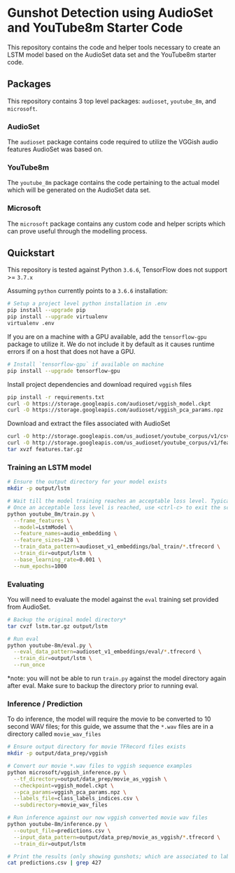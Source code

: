# Gunshot Detection using AudioSet and YouTube8m Starter Code

This repository contains the code and helper tools necessary to create an LSTM model based on the
AudioSet data set and the YouTube8m starter code.

## Packages

This repository contains 3 top level packages: `audioset`, `youtube_8m`, and `microsoft`.

### AudioSet

The `audioset` package contains code required to utilize the VGGish audio features AudioSet was based
on.

### YouTube8m

The `youtube_8m` package contains the code pertaining to the actual model which will be generated
on the AudioSet data set.

### Microsoft

The `microsoft` package contains any custom code and helper scripts which can prove useful through
the modelling process.

## Quickstart

This repository is tested against Python `3.6.6`, TensorFlow does not support >= `3.7.x`

Assuming `python` currently points to a `3.6.6` installation:

```bash
# Setup a project level python installation in .env
pip install --upgrade pip
pip install --upgrade virtualenv
virtualenv .env
```

If you are on a machine with a GPU available, add the `tensorflow-gpu` package to utilize it.
We do not include it by default as it causes runtime errors if on a host that does not have a GPU.

```bash
# Install `tensorflow-gpu` if available on machine
pip install --upgrade tensorflow-gpu
```

Install project dependencies and download required `vggish` files

```bash
pip install -r requirements.txt
curl -O https://storage.googleapis.com/audioset/vggish_model.ckpt
curl -O https://storage.googleapis.com/audioset/vggish_pca_params.npz
```

Download and extract the files associated with AudioSet

```bash
curl -O http://storage.googleapis.com/us_audioset/youtube_corpus/v1/csv/class_labels_indices.csv
curl -O http://storage.googleapis.com/us_audioset/youtube_corpus/v1/features/features.tar.gz
tar xvzf features.tar.gz
```

### Training an LSTM model

```sh
# Ensure the output directory for your model exists
mkdir -p output/lstm

# Wait till the model training reaches an acceptable loss level. Typically you want to train till 0.01.
# Once an acceptable loss level is reached, use <ctrl-c> to exit the script.
python youtube_8m/train.py \
  --frame_features \
  --model=LstmModel \
  --feature_names=audio_embedding \
  --feature_sizes=128 \
  --train_data_pattern=audioset_v1_embeddings/bal_train/*.tfrecord \
  --train_dir=output/lstm \
  --base_learning_rate=0.001 \
  --num_epochs=1000
```

### Evaluating

You will need to evaluate the model against the `eval` training set provided from AudioSet.

```sh
# Backup the original model directory*
tar cvzf lstm.tar.gz output/lstm

# Run eval
python youtube-8m/eval.py \
  --eval_data_pattern=audioset_v1_embeddings/eval/*.tfrecord \
  --train_dir=output/lstm \
  --run_once
```

\*note: you will not be able to run `train.py` against the model directory again after eval. Make sure to backup the
directory prior to running eval.

### Inference / Prediction

To do inference, the model will require the movie to be converted to 10 second WAV files; for this guide, we assume that
the `*.wav` files are in a directory called `movie_wav_files`

```sh
# Ensure output directory for movie TFRecord files exists
mkdir -p output/data_prep/vggish

# Convert our movie *.wav files to vggish sequence examples
python microsoft/vggish_inference.py \
  --tf_directory=output/data_prep/movie_as_vggish \
  --checkpoint=vggish_model.ckpt \
  --pca_params=vggish_pca_params.npz \
  --labels_file=class_labels_indices.csv \
  --subdirectory=movie_wav_files

# Run inference against our now vggish converted movie wav files
python youtube-8m/inference.py \
  --output_file=predictions.csv \
  --input_data_pattern=output/data_prep/movie_as_vggish/*.tfrecord \
  --train_dir=output/lstm

# Print the results (only showing gunshots; which are associated to label 427)
cat predictions.csv | grep 427
```
